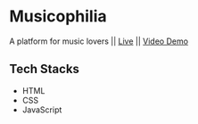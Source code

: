 # Musicophilia
A platform for music lovers ||
<a href="https://nilisha-jais.github.io/Musicophilia/">Live</a> ||
<a href="https://youtu.be/D8yykcH3j2U">Video Demo</a>

## Tech Stacks ##
<ul>
<li>HTML</li>
<li>CSS</li>
<li>JavaScript</li>
</ul>
